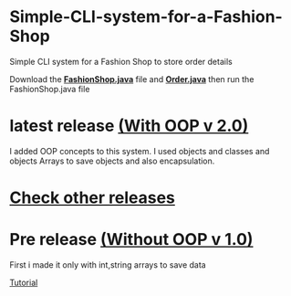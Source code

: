 # Simple-CLI-system-for-a-Fashion-Shop
Simple CLI system for a Fashion Shop to store order details

Download the <a href = "https://github.com/WoltreX2002/Simple-CLI-system-for-a-Fashion-Shop/releases/download/2.00/FashionShop.java"><b>FashionShop.java</b></a> file and <a href = "https://github.com/WoltreX2002/Simple-CLI-system-for-a-Fashion-Shop/releases/download/2.00/Order.java"><b>Order.java</b></a> then run the FashionShop.java</a> file

# latest release <a href = "https://github.com/WoltreX2002/Simple-CLI-system-for-a-Fashion-Shop/releases/tag/2.00">(With OOP v 2.0)</a>
I added OOP concepts to this system.
I used objects and classes and objects Arrays to save objects and also encapsulation.

# <a href = "https://github.com/WoltreX2002/Simple-CLI-system-for-a-Fashion-Shop/releases">Check other releases</a>

# Pre release <a href = "https://github.com/WoltreX2002/Simple-CLI-system-for-a-Fashion-Shop/releases/tag/1.00">(Without OOP v 1.0)</a>
First i made it only with int,string arrays to save data

<a href = "">Tutorial</a>

